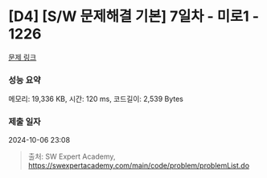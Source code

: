 # [D4] [S/W 문제해결 기본] 7일차 - 미로1 - 1226 

[문제 링크](https://swexpertacademy.com/main/code/problem/problemDetail.do?contestProbId=AV14vXUqAGMCFAYD) 

### 성능 요약

메모리: 19,336 KB, 시간: 120 ms, 코드길이: 2,539 Bytes

### 제출 일자

2024-10-06 23:08



> 출처: SW Expert Academy, https://swexpertacademy.com/main/code/problem/problemList.do